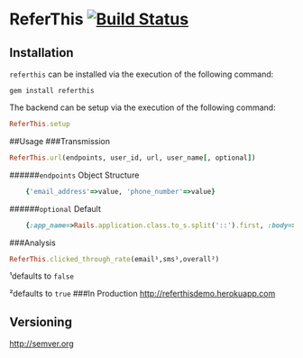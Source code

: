 <!-- https://github.com/twitter/bootstrap/blob/master/README.md
http://twitter.github.com/bootstrap/javascript.html -->
# ReferThis [![Build Status](https://secure.travis-ci.org/ahcarpenter/referthis.png?branch=master)][travis]
[travis]: http://travis-ci.org/ahcarpenter/referthis
## Installation
```referthis``` can be installed via the execution of the following command:
```
gem install referthis
```
The backend can be setup via the execution of the following command:
```ruby
ReferThis.setup
```
##Usage
###Transmission
```ruby
ReferThis.url(endpoints, user_id, url, user_name[, optional])
```
######`endpoints` Object Structure
```ruby
	{'email_address'=>value, 'phone_number'=>value}
```

######`optional` Default
```ruby
	{:app_name=>Rails.application.class.to_s.split('::').first, :body=>referrer_name + ' has referred you to ' + optional[:app_name] + '! You might be interested in checking out the following: ' + url + '/'}
```
###Analysis
```ruby
ReferThis.clicked_through_rate(email¹,sms¹,overall²)
```
¹defaults to ```false```

²defaults to ```true```
###In Production
http://referthisdemo.herokuapp.com
## Versioning
http://semver.org